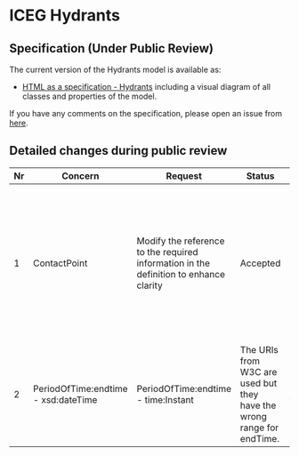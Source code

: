# ICEG Hydrants
## Specification (Under Public Review)
The current version of the Hydrants model is available as:

* [HTML as a specification - Hydrants](https://belgif.github.io/thematic/models/hydrants/index_en.html) including a visual diagram of all classes and properties of the model.

If you have any comments on the specification, please open an issue from [here](https://github.com/belgif/thematic/issues).

## Detailed changes during public review

| Nr | Concern | Request | Status | Resolution |
| -- | ------------ | ------------ | --------- | --------------- |
| 1 | ContactPoint |Modify the reference to the required information in the definition to enhance clarity | Accepted | Modified definition: "Information (i.e., e-mail address and telephone number) of a person or department through which the user can get in touch with." |
| 2 | PeriodOfTime:endtime - xsd:dateTime | PeriodOfTime:endtime - time:Instant | The URIs from W3C are used but they have the wrong range for endTime. | [#52](https://github.com/SEMICeu/CCCEV/issues/52) |